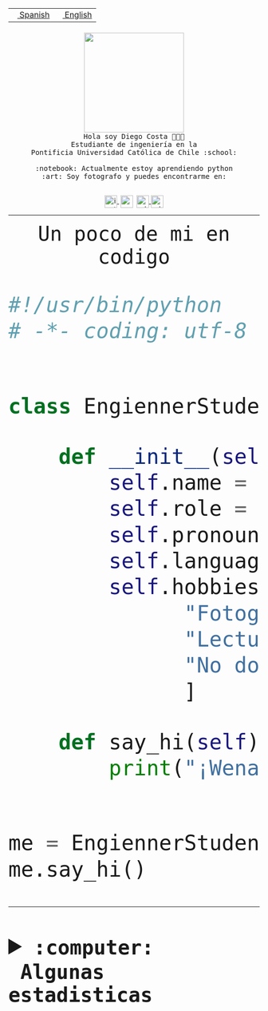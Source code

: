 <table border="0"  align="right">
 <tr><td><a href="README.md"><img src="https://upload.wikimedia.org/wikipedia/commons/thumb/8/89/Bandera_de_Espa%C3%B1a.svg/1200px-Bandera_de_Espa%C3%B1a.svg.png" height="10"> Spanish</a></td>
 <td><a href="README.en.md"><img src="https://upload.wikimedia.org/wikipedia/commons/a/a4/Flag_of_the_United_States.svg" height="10"> English</a></td></tr>
</table><br><br><br>


<p align="center">
  <img src="https://github.com/diegocostares/diegocostares/blob/main/Images/aaa2.gif?raw=true" height="200px" weight="200px">
  <br><samp>
    Hola soy Diego Costa 👨🏻‍💻<br>
    Estudiante de ingeniería en la <br>
    Pontificia Universidad Católica de Chile :school:<br>
  <br>
    :notebook: Actualmente estoy aprendiendo python <br>
    :art: Soy fotografo y puedes encontrarme en: <br>
  <br></samp>
  
</p>

<p align="center">
   <a href="https://instagram.com/diegocosta_no" target="blank">
    <img 
    align="center" src="https://cdn.jsdelivr.net/npm/simple-icons@3.0.1/icons/instagram.svg" alt="instagram" height="25px" width="25px" />
  </a>
  <a style="border: 3px solid; color: white;"href="https://t.me/diegocosta_no" target="blank">
  <img
  align="center" alt="Telegram" width="25px" src="https://icons-for-free.com/iconfiles/png/512/Telegram-1324888767380505522.png" />
</a>
<a href="https://api.whatsapp.com/send?phone=56971897835&text=Hola!" target="blank">
  <img
  align="center" alt="wtsp" width="25px" src="https://img.icons8.com/pastel-glyph/2x/whatsapp--v2.png" />
</a>
<a href="https://www.linkedin.com/in/diego-costa-786249213/" target="blank">
  <img
  align="center" alt="wtsp" width="25px" src="https://img.icons8.com/metro/452/linkedin.png" />
</a>

  </a>
</p>

---


<p align="center"><font size="25"><samp>Un poco de mi en codigo</samp></front></p>


```python
#!/usr/bin/python
# -*- coding: utf-8 -*-


class EngiennerStudent:

    def __init__(self):
        self.name = "Diego Costa"
        self.role = "Estudiante"
        self.pronouns = "he/him"
        self.language_spoken = ["es_CL", "en_US"]
        self.hobbies = [
              "Fotografia",
              "Lectura",
              "No dormir",
              ]

    def say_hi(self):
        print("¡Wena mundo!")


me = EngiennerStudent()
me.say_hi()
```
---
<details>
  <summary><b><samp>:computer: &nbsp;Algunas estadisticas</samp></b></summary>
  <br/></p>

<!--START_SECTION:waka-->
![Code Time](http://img.shields.io/badge/Code%20Time-882%20hrs%209%20mins-blue)

**Soy nocturno 🦉** 

```text
🌞 Mañana                 9 commits           ░░░░░░░░░░░░░░░░░░░░░░░░░   00.37 % 
🌆 Día                    754 commits         ████████░░░░░░░░░░░░░░░░░   30.59 % 
🌃 Tarde                  1068 commits        ███████████░░░░░░░░░░░░░░   43.33 % 
🌙 Noche                  634 commits         ██████░░░░░░░░░░░░░░░░░░░   25.72 % 
```
📅 **Soy más productivo los Martes** 

```text
Lunes                    389 commits         ████░░░░░░░░░░░░░░░░░░░░░   15.78 % 
Martes                   508 commits         █████░░░░░░░░░░░░░░░░░░░░   20.61 % 
Miércoles                320 commits         ███░░░░░░░░░░░░░░░░░░░░░░   12.98 % 
Jueves                   302 commits         ███░░░░░░░░░░░░░░░░░░░░░░   12.25 % 
Viernes                  385 commits         ████░░░░░░░░░░░░░░░░░░░░░   15.62 % 
Sábado                   212 commits         ██░░░░░░░░░░░░░░░░░░░░░░░   08.60 % 
Domingo                  349 commits         ████░░░░░░░░░░░░░░░░░░░░░   14.16 % 
```


📊 **Esta semana me dediqué a** 

```text
🐱‍💻 Proyectos: 
2023-1-S4-Grupo2-Scraper 33 hrs 38 mins      ██████████████████████░░░   86.87 % 
2023-1-S4-Grupo2-Backend 1 hr 9 mins         █░░░░░░░░░░░░░░░░░░░░░░░░   02.98 % 
proyecto-grupo-31        37 mins             ░░░░░░░░░░░░░░░░░░░░░░░░░   01.62 % 
Test                     35 mins             ░░░░░░░░░░░░░░░░░░░░░░░░░   01.52 % 
2023-1-S4-Grupo2-Web     33 mins             ░░░░░░░░░░░░░░░░░░░░░░░░░   01.45 % 
```


 Last Updated on 05/05/2023 01:24:08 UTC
<!--END_SECTION:waka-->
  
  

<p align="center"> <img src="https://github-readme-stats.vercel.app/api?username=diegocostares&show_icons=true&theme=ayu-mirage" alt="abhisheknaiidu" /></p>
 
</details>
